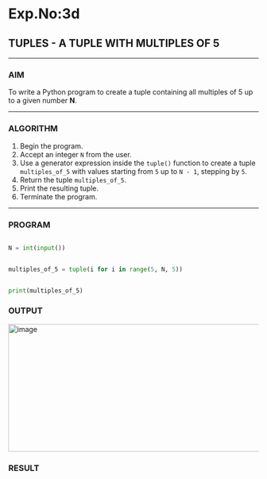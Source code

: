 # Exp.No:3d  
## TUPLES - A TUPLE WITH MULTIPLES OF 5

---

### AIM  
To write a Python program to create a tuple containing all multiples of 5 up to a given number **N**.

---

### ALGORITHM

1. Begin the program.  
2. Accept an integer `N` from the user.  
3. Use a generator expression inside the `tuple()` function to create a tuple `multiples_of_5` with values starting from `5` up to `N - 1`, stepping by `5`.  
4. Return the tuple `multiples_of_5`.  
5. Print the resulting tuple.  
6. Terminate the program.

---

### PROGRAM

```python

N = int(input())


multiples_of_5 = tuple(i for i in range(5, N, 5))


print(multiples_of_5)

```

### OUTPUT
<img width="893" height="257" alt="image" src="https://github.com/user-attachments/assets/c8e259a5-a487-4b7f-93d5-3a7b8ec8a1da" />


### RESULT
